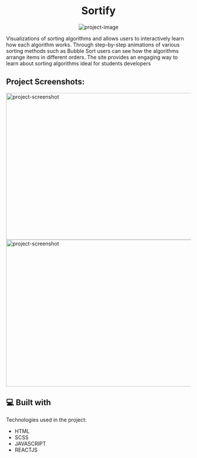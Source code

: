<h1 align="center" id="title">Sortify</h1>

<p align="center"><img src="https://socialify.git.ci/sahiljawale54/Sortify/image?font=Inter&amp;forks=1&amp;issues=1&amp;language=1&amp;name=1&amp;owner=1&amp;pulls=1&amp;stargazers=1&amp;theme=Light" alt="project-image"></p>

<p id="description">Visualizations of sorting algorithms and allows users to interactively learn how each algorithm works. Through step-by-step animations of various sorting methods such as Bubble Sort users can see how the algorithms arrange items in different orders. The site provides an engaging way to learn about sorting algorithms ideal for students developers</p>

<h2>Project Screenshots:</h2>

<img src="https://github.com/sahiljawale54/Sortify/assets/108802783/0cb8c308-fa65-4808-bcd7-5d35ab644da1" alt="project-screenshot" width="5000" height="400/">

<img src="https://github.com/sahiljawale54/Sortify/assets/108802783/0d77e3de-df58-4db5-a771-e32a5d753adc" alt="project-screenshot" width="5000" height="400/">

  
  
<h2>💻 Built with</h2>

Technologies used in the project:

*   HTML
*   SCSS
*   JAVASCRIPT
*   REACTJS
